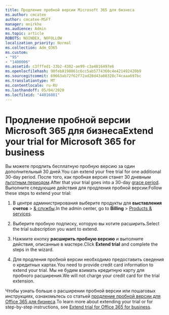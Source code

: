 ```yaml
---
title: Продление пробной версии Microsoft 365 для бизнеса
ms.author: cmcatee
author: cmcatee-MSFT
manager: mnirkhe
ms.audience: Admin
ms.topic: article
ROBOTS: NOINDEX, NOFOLLOW
localization_priority: Normal
ms.collection: Adm_O365
ms.custom:
- "95"
- "1400006"
ms.assetid: c3fffed1-33b2-4382-ae99-c3a4816497e6
ms.openlocfilehash: 90feb8198061c6cc5ab5774360c4e421492420b9
ms.sourcegitcommit: 69663ab72f62f72ad28d43a08328c74caaa697bc
ms.translationtype: MT
ms.contentlocale: ru-RU
ms.lasthandoff: 05/04/2020
ms.locfileid: "44016881"
---
```

# <a name="extend-your-trial-for-microsoft-365-for-business"></a><span data-ttu-id="21edc-102">Продление пробной версии Microsoft 365 для бизнеса</span><span class="sxs-lookup"><span data-stu-id="21edc-102">Extend your trial for Microsoft 365 for business</span></span>

<span data-ttu-id="21edc-103">Вы можете продлить бесплатную пробную версию за один дополнительный 30 дней.</span><span class="sxs-lookup"><span data-stu-id="21edc-103">You can extend your free trial for one additional 30-day period.</span></span> <span data-ttu-id="21edc-104">После того, как пробная версия станет 30 дневным [льготным периодом](https://docs.microsoft.com/alchemyinsights/grace-period-for-microsoft-365-free-trial).</span><span class="sxs-lookup"><span data-stu-id="21edc-104">After that your trial goes into a 30-day [grace period](https://docs.microsoft.com/alchemyinsights/grace-period-for-microsoft-365-free-trial).</span></span> <span data-ttu-id="21edc-105">Выполните следующие действия для продления пробной версии:</span><span class="sxs-lookup"><span data-stu-id="21edc-105">Follow these steps to extend your trial:</span></span>
  
1. <span data-ttu-id="21edc-106">В центре администрирования выберите продукты для **выставления счетов** \> [& службы](https://portal.office.com/adminportal/home#/subscriptions).</span><span class="sxs-lookup"><span data-stu-id="21edc-106">In the admin center, go to **Billing** \> [Products & services](https://portal.office.com/adminportal/home#/subscriptions).</span></span>

2. <span data-ttu-id="21edc-107">Выберите пробную подписку, которую вы хотите расширить.</span><span class="sxs-lookup"><span data-stu-id="21edc-107">Select the trial subscription you want to extend.</span></span>

3. <span data-ttu-id="21edc-108">Нажмите кнопку **расширить пробную версию** и выполните действия, описанные в мастере.</span><span class="sxs-lookup"><span data-stu-id="21edc-108">Click **Extend trial** and complete the steps in the wizard.</span></span>

4. <span data-ttu-id="21edc-109">Для продления пробной версии необходимо предоставить сведения о кредитных картах.</span><span class="sxs-lookup"><span data-stu-id="21edc-109">You need to provide credit card information to extend your trial.</span></span> <span data-ttu-id="21edc-110">Мы не будем взимать кредитную карту для пробного расширения.</span><span class="sxs-lookup"><span data-stu-id="21edc-110">We will not charge your credit card for the trial extension.</span></span>

<span data-ttu-id="21edc-111">Чтобы узнать больше о расширении пробной версии или пошаговых инструкциях, ознакомьтесь со статьей [продление пробной версии для Office 365 для бизнеса](https://docs.microsoft.com/microsoft-365/commerce/extend-your-trial).</span><span class="sxs-lookup"><span data-stu-id="21edc-111">To learn more about extending your trial or for step-by-step instructions, see [Extend trial for Office 365 for business](https://docs.microsoft.com/microsoft-365/commerce/extend-your-trial).</span></span>
